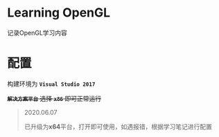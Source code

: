 # Learning OpenGL

记录OpenGL学习内容

# 配置

构建环境为 **`Visual Studio 2017`**

~~**`解决方案平台`** 选择 **`x86`** 即可正常运行~~

> 2020.06.07
>
> 已升级为**x64**平台，打开即可使用，如遇报错，根据学习笔记进行配置
